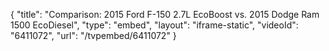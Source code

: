 {
    "title": "Comparison: 2015 Ford F-150 2.7L EcoBoost vs. 2015 Dodge Ram 1500 EcoDiesel",
    "type": "embed",
    "layout": "iframe-static",
    "videoId": "6411072",
    "url": "\/tvpembed\/6411072"
}